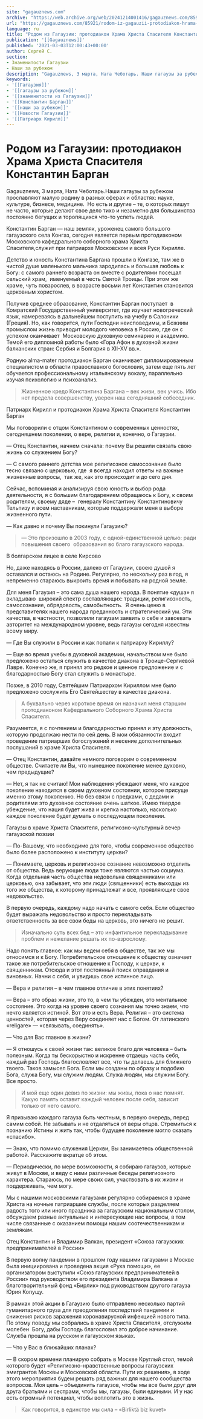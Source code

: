 ```yaml
---
site: "gagauznews.com"
archive: "https://web.archive.org/web/20241214001416/gagauznews.com/85921/rodom-iz-gagauzii-protodiakon-hrama-hrista-spasitelya-konstantin-bargan.html"
url: "https://gagauznews.com/85921/rodom-iz-gagauzii-protodiakon-hrama-hrista-spasitelya-konstantin-bargan.html"
language: ru
title: "Родом из Гагаузии: протодиакон Храма Христа Спасителя Константин Барган"
publication: '[[Gagauznews]]'
published: '2021-03-03T12:00:43+00:00'
author: Сергей С.
section:
- Знаменитости Гагаузии
- Наши за рубежом
description: "Gagauznews, 3 марта, Ната Чеботарь. Наши гагаузы за рубежом прославляют малую родину в разных сферах и областях: науке, культуре, бизнесе, медицине. Но есть и другие – те, о которых пишут не часто, которые делают свое дело тихо и незаметно для большинства постоянно бегущих и торопящихся что-то успеть людей. Константин Барган — наш земляк, уроженец самого большого гагаузского села Конгаз, сегодня является первым протодиаконом Московского кафедрального соборного храма Христа Спасителя, служит при патриархе Московском и всея Руси Кирилле. Детство и юность Константина Баргана прошли в Конгазе, там же в чистой душе маленького мальчика зародилась и большая любовь к Богу: с самого […]"
keywords:
- '[[Гагаузия]]'
- '[[гагаузы за рубежом]]'
- '[[знаменитости из Гагаузии]]'
- '[[Константин Барган]]'
- '[[наши за рубежом]]'
- '[[Новости Гагаузии]]'
- '[[Патриарх Кирилл]]'
---
```


# Родом из Гагаузии: протодиакон Храма Христа Спасителя Константин Барган

Gagauznews, 3 марта, Ната Чеботарь.Наши гагаузы за рубежом прославляют малую родину в разных сферах и областях: науке, культуре, бизнесе, медицине.  Но есть и другие – те, о которых пишут не часто, которые делают свое дело тихо и незаметно для большинства постоянно бегущих и торопящихся что-то успеть людей.

Константин Барган — наш земляк, уроженец самого большого гагаузского села Конгаз, сегодня является первым протодиаконом Московского кафедрального соборного храма Христа Спасителя,служит при патриархе Московском и всея Руси Кирилле.

Детство и юность Константина Баргана прошли в Конгазе, там же в чистой душе маленького мальчика зародилась и большая любовь к Богу: с самого раннего возраста он вместе с родителями посещал сельский храм,  именуемый в честь Святой Троицы. При этом же храме, чуть повзрослев, в возрасте восьми лет Константин становится церковным хористом.

Получив среднее образование, Константин Барган поступает  в Комратский Государственный университет, где изучает новогреческий язык, намереваясь в дальнейшем поступить на учебу в Салоники (Греция). Но, как говорится, пути Господни неисповедимы, и Божиим промыслом жизнь приводит молодого человека в Россию, где он с успехом оканчивает  Московскую духовную семинарию и академию. Темой его дипломной работы было «Гора Афон в духовной жизни балканских стран: Сербия и Болгария в XII-XV вв.».

Родную alma-mater протодиакон Барган оканчивает дипломированным специалистом в области православного богословия, затем еще пять лет обучается профессиональному итальянскому вокалу, параллельно изучая психологию и психоанализ.

> Жизненное кредо Константина Баргана – век живи, век учись. Ибо нет предела совершенству, уверен наш сегодняшний собеседник.

Патриарх Кирилл и протодиакон Храма Христа Спасителя Константин Барган

Мы поговорили с отцом Константином о современных ценностях, сегодняшнем поколении, о вере, религии и, конечно, о Гагаузии.

— Отец Константин, начнем сначала: почему Вы решили связать свою жизнь со служением Богу?

— С самого раннего детства мое религиозное самосознание было тесно связано с церковью, где  я всегда находил ответы на важные жизненные вопросы,  так же, как это происходит и до сего дня.

Сейчас, вспоминая и анализируя свою юность и выбор рода деятельности, я с большим благодарением обращаюсь к Богу, к своим родителям, своему дяде –  генералу Константину Константиновичу Тельпизу и всем наставникам, которые поддержали меня в выборе жизненного пути.

— Как давно и почему Вы покинули Гагаузию?

> — Это произошло в 2003 году, с одной-единственной целью: ради повышения своего  образования во благо гагаузского народа.

В болгарском лицее в селе Кирсово

Но, даже находясь в России, далеко от Гагаузии, своею душой я оставался и остаюсь на Родине. Регулярно, по нескольку раз в год, я непременно стараюсь выкроить время и побывать на родной земле.

Для меня Гагаузия – это сама душа нашего народа. В понятие «душа» я вкладываю  широкий спектр составляющих: традиции, религиозность, самосознание, обрядовость, самобытность.  Я очень ценю в представителях нашего народа преданность и стратегический ум. Эти качества, в частности, позволили гагаузам заявить о себе и завоевать авторитет на международном уровне, ведь гагаузы сегодня известны всему миру.

— Где Вы служили в России и как попали к патриарху Кириллу?

— Еще во время учебы в духовной академии, начальством мне было предложено остаться служить в качестве диакона в Троице-Сергиевой Лавре. Конечно же, я принял это редкое и ценное предложение и с благодарностью Богу стал служить в монастыре.

Позже, в 2010 году, Святейшим Патриархом Кириллом мне было предложено сослужить Его Святейшеству в качестве диакона.

> А буквально через короткое время он назначил меня старшим протодиаконом Кафедрального Соборного Храма Христа Спасителя.

Разумеется, я с почтением и благодарностью принял и эту должность, которую продолжаю нести по сей день. В мои обязанности входит проведение патриарших богослужений и несение дополнительных послушаний в храме Христа Спасителя.

— Отец Константин, давайте немного поговорим о современном обществе. Считаете ли Вы, что нынешнее поколение менее духовно, чем предыдущие?

— Нет, я так не считаю! Мои наблюдения убеждают меня, что каждое поколение находится в своем духовном состоянии, которое присуще именно этому поколению. Но без связи с предками, с дедами и родителями это духовное состояние очень шаткое. Имею твердое убеждение, что нация будет жива и крепка настолько, насколько каждое поколение будет думать о последующем поколении.

Гагаузы в храме Христа Спасителя, религиозно-культурный вечер гагаузской поэзии

— По-Вашему, что необходимо для того, чтобы современное общество было более расположено к институту церкви?

— Понимаете, церковь и религиозное сознание невозможно отделить от общества. Ведь верующие люди тоже являются частью социума. Когда отдельная часть общества недовольна священниками или церковью, она забывает, что эти люди (священники) есть выходцы из того же общества, к которому принадлежат и все, проявляющие свое недовольство.

В первую очередь, каждому надо начать с самого себя. Если общество будет выражать недовольство и просто перекладывать ответственность за все свои беды на церковь, это ничего не решит.

> Изначально суть всех бед – это инфантильное перекладывание проблем и нежелание решать их по-взрослому.

Надо понять главное: как мы ведем себя в обществе, так же мы относимся и к Богу. Потребительское отношение к обществу означает такое же потребительское отношение к Господу, к церкви, к священникам. Отсюда и этот постоянный поиск оправдания и виновных. Начни с себя, и увидишь свое истинное лицо.

— Вера и религия – в чем главное отличие в этих понятиях?

— Вера – это образ жизни, это то, в чем ты убежден, это ментальное состояние. Это когда на уровне своего сознания мы точно знаем, что нечто является истиной. Вот это и есть Вера. Религия – это система ценностей, которая через Веру соединяет нас с Богом. От латинского «religare» — «связывать, соединять».

— Что для Вас главное в жизни?

— Я отношусь к своей жизни так: великое благо для человека – быть полезным. Когда ты бескорыстно и искренне отдаешь часть себя, каждый раз Господь благословляет все, что ты делаешь для ближнего твоего. Таков замысел Бога. Если мы созданы по образу и подобию Бога, служа Богу, мы служим людям. Служа людям, мы служим Богу. Все просто.

> И мой еще один девиз по жизни: мы живы, пока о нас помнят. Какую память оставит каждый человек после себя, зависит только от него самого.

Я призываю каждого гагауза быть честным, в первую очередь, перед самим собой. Не забывать и не отдаляться от веры отцов. Стремиться к познанию Истины и жить так, чтобы будущее поколение могло сказать «спасибо».

— Знаю, что помимо служения Церкви, Вы занимаетесь общественной работой. Расскажите вкратце об этом.

— Периодически, по мере возможности, я собираю гагаузов, которые живут в Москве, и веду с ними различные беседы религиозного характера. Стараюсь, по мере своих сил, участвовать в их жизни и поддерживать, чем могу.

Мы с нашими московскими гагаузами регулярно собираемся в храме Христа на ночные патриаршие службы, после которых разделяем радость того или иного праздника за гагаузским национальным столом, обсуждаем разные актуальные и интересующие нас вопросы, в том числе связанные с оказанием помощи нашим соотечественникам и землякам.

Отец Константин и Владимир Валкан, президент «Союза гагаузских предпринимателей в России»

В первую волну пандемии в прошлом году нашими гагаузами в Москве была инициирована и проведена акция «Рука помощи», ее организатором выступили «Союз гагаузских предпринимателей в России» под руководством его президента Владимира Валкана и благотворительный фонд «Бирлик» под руководством другого гагауза Юрия Копущу.

В рамках этой акции в Гагаузию было отправлено несколько партий гуманитарного груза для преодоления последствий пандемии и снижения рисков заражения коронавирусной инфекцией нового типа. По этому поводу мы собрались в храме Христа Спасителя, отслужили молебен  Богу, дабы Господь благословил это доброе начинание. Служба прошла на русском и гагаузском языках.

— Что у Вас в ближайших планах?

— В скором времени планирую собрать в Москве Круглый стол, темой которого будет «Религиозно-нравственные вопросы гагаузских эмигрантов Москвы и Московской области. Пути их решения», в ходе этого мероприятия будем решать ряд важных для нашего сообщества вопросов. Моя цель – объединить гагаузов, чтобы мы все были друг для друга братьями и сестрами, чтобы мы, гагаузы, были едиными. И у нас есть огромный потенциал, чтобы воплотить это в жизнь.

> Как говорится, в единстве мы сила – «Birliktä biz kuvet»